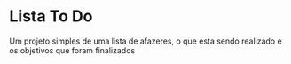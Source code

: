 # Lista To Do

Um projeto simples de uma lista de afazeres, o que esta sendo realizado e os objetivos que foram finalizados
